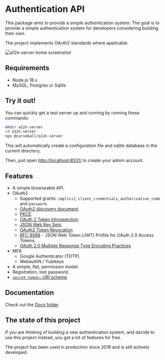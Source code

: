 Authentication API
==================

This package aims to provide a simple authentication system. The goal is to
provide a simple authentication system for developers considering building
their own.

The project implements OAuth2 standards where applicable.

![a12n-server home screenshot](https://raw.githubusercontent.com/curveball/a12n-server/master/docs/screenshot-0.27.png)

Requirements
------------

* Node.js 18.x
* MySQL, Postgres or Sqlite

Try it out!
-----------

You can quickly get a test server up and running by running these commands:

```sh
mkdir a12n-server
cd a12n-server
npx @curveball/a12n-server
```

This will automatically create a configuration file and sqlite database in the
current directory.

Then, just open [http://localhost:8531/](http://localhost:8531/) to create
your admin account.


Features
--------

* A simple browseable API.
* OAuth2
  * Supported grants: `implicit`, `client_credentials`, `authorization_code`
    and `password`.
  * [OAuth2 discovery document][1].
  * [PKCE][3].
  * [OAuth 2 Token Introspection][2].
  * [JSON Web Key Sets][4].
  * [OAuth2 Token Revocation][5]
  * [RFC 9068][7] - JSON Web Token (JWT) Profile for OAuth 2.0 Access Tokens.
  * [OAuth 2.0 Multiple Response Type Encoding Practices](https://openid.net/specs/oauth-v2-multiple-response-types-1_0.html)
* MFA
  * Google Authenticator (TOTP).
  * WebauthN / Yubikeys
* A simple, flat, permission model.
* Registration, lost password.
* [`secret-token:` URI scheme][6]


Documentation
-------------

Check out the [Docs folder](https://github.com/curveball/a12n-server/tree/master/docs)

The state of this project
-------------------------

If you are thinking of building a new authentication system, and decide to use
this project instead, you get a lot of features for free.

The project has been used in production since 2018 and is still actively
developed.


[1]: https://tools.ietf.org/html/rfc8414 "OAuth 2.0 Authorization Server Metadata"
[2]: https://tools.ietf.org/html/rfc7662 "OAuth 2 Token Introspection"
[3]: https://tools.ietf.org/html/rfc7636 "Proof Key for Code Exchange by OAuth Public Clients"
[4]: https://auth0.com/docs/secure/tokens/json-web-tokens/json-web-key-sets
[5]: https://datatracker.ietf.org/doc/html/rfc7009
[6]: https://datatracker.ietf.org/doc/html/rfc8959
[7]: https://www.rfc-editor.org/rfc/rfc9068 "JSON Web Token (JWT) Profile for OAuth 2.0 Access Tokens"

